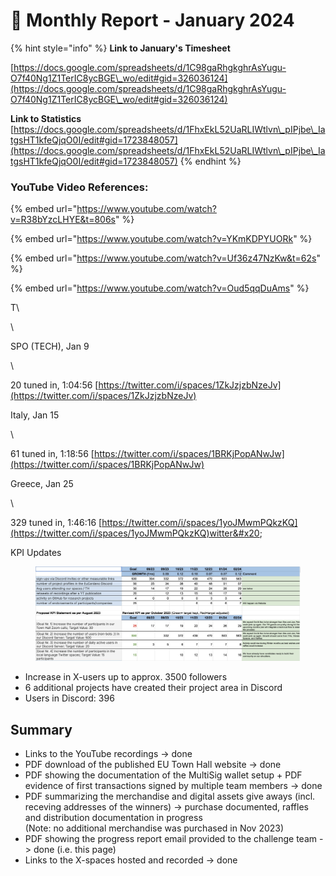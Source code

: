 # 🛫 Monthly Report - January 2024



{% hint style="info" %}
**Link to January's Timesheet**

[https://docs.google.com/spreadsheets/d/1C98gaRhgkghrAsYugu-O7f40Ng1Z1TerIC8ycBGE\_wo/edit#gid=326036124](https://docs.google.com/spreadsheets/d/1C98gaRhgkghrAsYugu-O7f40Ng1Z1TerIC8ycBGE\_wo/edit#gid=326036124)



**Link to Statistics** [https://docs.google.com/spreadsheets/d/1FhxEkL52UaRLIWtlvn\_pIPjbe\_IatgsHT1kfeQjqO0I/edit#gid=1723848057](https://docs.google.com/spreadsheets/d/1FhxEkL52UaRLIWtlvn\_pIPjbe\_IatgsHT1kfeQjqO0I/edit#gid=1723848057)
{% endhint %}





### YouTube Video References:

{% embed url="https://www.youtube.com/watch?v=R38bYzcLHYE&t=806s" %}

{% embed url="https://www.youtube.com/watch?v=YKmKDPYUORk" %}

{% embed url="https://www.youtube.com/watch?v=Uf36z47NzKw&t=62s" %}

{% embed url="https://www.youtube.com/watch?v=Oud5qqDuAms" %}

T\



\


SPO (TECH), Jan 9

\


20 tuned in, 1:04:56 [https://twitter.com/i/spaces/1ZkJzjzbNzeJv](https://twitter.com/i/spaces/1ZkJzjzbNzeJv)

Italy, Jan 15

\


61 tuned in, 1:18:56 [https://twitter.com/i/spaces/1BRKjPopANwJw](https://twitter.com/i/spaces/1BRKjPopANwJw)

Greece, Jan 25

\


329 tuned in, 1:46:16 [https://twitter.com/i/spaces/1yoJMwmPQkzKQ](https://twitter.com/i/spaces/1yoJMwmPQkzKQ)witter&#x20;

KPI Updates

<figure><img src="../../.gitbook/assets/2401-KPI.jpg" alt=""><figcaption></figcaption></figure>

* Increase in X-users up to approx. 3500 followers
* 6 additional projects have created their project area in Discord
* Users in Discord: 396

## Summary

* Links to the YouTube recordings -> done
* PDF download of the published EU Town Hall website -> done
* PDF showing the documentation of the MultiSig wallet setup + PDF evidence of first transactions signed by multiple team members -> done
* PDF summarizing the merchandise and digital assets give aways (incl. receving addresses of the winners)  -> purchase documented, raffles and distribution documentation in progress\
  (Note: no additional merchandise was purchased in Nov 2023)
* PDF showing the progress report email provided to the challenge team -> done (i.e. this page)
* Links to the X-spaces hosted and recorded -> done

